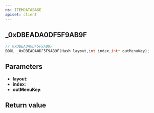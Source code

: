 ```yaml
---
ns: ITEMDATABASE
apiset: client
---
```

## _0xDBEADA0DF5F9AB9F

```c
// 0xDBEADA0DF5F9AB9F
BOOL _0xDBEADA0DF5F9AB9F(Hash layout,int index,int* outMenuKey);
```


## Parameters
* **layout**:
* **index**:
* **outMenuKey**:

## Return value

